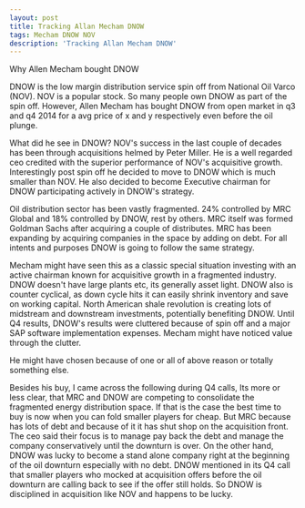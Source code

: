 ```yaml
---
layout: post
title: Tracking Allan Mecham DNOW
tags: Mecham DNOW NOV
description: 'Tracking Allan Mecham DNOW'
---
```


Why Allen Mecham bought DNOW

DNOW is the low margin distribution service spin off from National Oil Varco (NOV). NOV is a popular stock.
So many people own DNOW as part of the spin off. However, Allen Mecham has bought DNOW from open market in q3 and q4 2014 for a avg price of x and y respectively even before the oil plunge.

What did he see in DNOW?
NOV's success in the last couple of decades has been through acquisitions helmed by Peter Miller. He is a well regarded ceo credited with the superior performance of NOV's acquisitive growth.
Interestingly post spin off he decided to move to DNOW which is much smaller than NOV. He also decided to become Executive chairman for DNOW participating actively in DNOW's strategy.

Oil distribution sector has been vastly fragmented. 24% controlled by MRC Global and 18% controlled by DNOW, rest by others. MRC itself was formed Goldman Sachs after acquiring a couple of distributes.  MRC has been expanding by acquiring companies in the space by adding on debt. For all intents and purposes DNOW is going to follow the same strategy.

Mecham might have seen this as a classic special situation investing with an active chairman known for acquisitive growth in a fragmented industry.
DNOW doesn't have large plants etc, its generally asset light.
DNOW also is counter cyclical, as down cycle hits it can easily shrink inventory and save on working capital.
North American shale revolution is creating lots of midstream and downstream investments, potentially benefiting DNOW.
Until Q4 results, DNOW's results were cluttered because of spin off and a major SAP software implementation expenses. Mecham might have noticed value through the clutter.

He might have chosen because of one or all of above reason or totally something else.

Besides his buy, I came across the following during Q4 calls,
Its more or less clear, that MRC and DNOW are competing to consolidate the fragmented energy distribution space. If that is the case the best time to buy is now when you can fold smaller players for cheap. But MRC because has lots of debt and because of it it has shut shop on the acquisition front. The ceo said their focus is to manage pay back the debt and manage the company conservatively until the downturn is over. On the other hand, DNOW was lucky to become a stand alone company right at the beginning of the oil downturn especially with no debt. DNOW mentioned in its Q4 call that smaller players who mocked at acquisition offers before the oil downturn are calling back to see if the offer still holds.
So DNOW is disciplined in acquisition like NOV and happens to be lucky.







